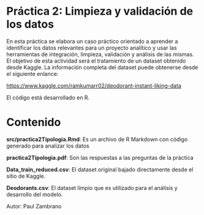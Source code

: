 # Práctica 2: Limpieza y validación de los datos

En esta práctica se elabora un caso práctico orientado a aprender a identificar los datos relevantes para un 
proyecto analítico y usar las herramientas de integración, limpieza, validación y análisis de las mismas.
El objetivo de esta actividad será el tratamiento de un dataset obtenido desde Kaggle. La información
completa del dataset puede obtenerse desde el siguiente enlance: 

https://www.kaggle.com/ramkumarr02/deodorant-instant-liking-data

El código está desarrollado en R. 

# Contenido

**src/practica2Tipologia.Rmd**: Es un archivo de R Markdown con código generado para analizar los datos

**practica2Tipologia.pdf**: Son las respuestas a las preguntas de la práctica 

**Data_train_reduced.csv**: El dataset original bajado directamente desde el sitio de Kaggle.

**Deodorants.csv**: El dataset limpio que es utilizado para el análisis y desarrollo del modelo.

Autor: Paul Zambrano

